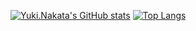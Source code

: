 [![Yuki.Nakata's GitHub stats](https://github-readme-stats.vercel.app/api?username=yuks0810)](https://github.com/yuks0810)
[![Top Langs](https://github-readme-stats.vercel.app/api/top-langs/?username=yuks0810&layout=compact)](https://github.com/yuks0810)
